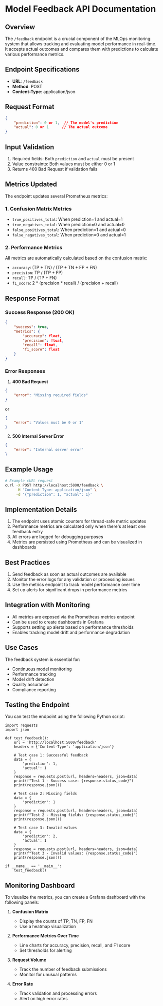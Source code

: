 # Model Feedback API Documentation

## Overview
The `/feedback` endpoint is a crucial component of the MLOps monitoring system that allows tracking and evaluating model performance in real-time. It accepts actual outcomes and compares them with predictions to calculate various performance metrics.

## Endpoint Specifications
- **URL**: `/feedback`
- **Method**: POST
- **Content-Type**: application/json

## Request Format
```json
{
    "prediction": 0 or 1,  // The model's prediction
    "actual": 0 or 1      // The actual outcome
}
```

## Input Validation
1. Required fields: Both `prediction` and `actual` must be present
2. Value constraints: Both values must be either 0 or 1
3. Returns 400 Bad Request if validation fails

## Metrics Updated
The endpoint updates several Prometheus metrics:

### 1. Confusion Matrix Metrics
- `true_positives_total`: When prediction=1 and actual=1
- `true_negatives_total`: When prediction=0 and actual=0
- `false_positives_total`: When prediction=1 and actual=0
- `false_negatives_total`: When prediction=0 and actual=1

### 2. Performance Metrics
All metrics are automatically calculated based on the confusion matrix:
- `accuracy`: (TP + TN) / (TP + TN + FP + FN)
- `precision`: TP / (TP + FP)
- `recall`: TP / (TP + FN)
- `f1_score`: 2 * (precision * recall) / (precision + recall)

## Response Format
### Success Response (200 OK)
```json
{
    "success": true,
    "metrics": {
        "accuracy": float,
        "precision": float,
        "recall": float,
        "f1_score": float
    }
}
```

### Error Responses
1. **400 Bad Request**
```json
{
    "error": "Missing required fields"
}
```
or
```json
{
    "error": "Values must be 0 or 1"
}
```

2. **500 Internal Server Error**
```json
{
    "error": "Internal server error"
}
```

## Example Usage
```bash
# Example cURL request
curl -X POST http://localhost:5000/feedback \
     -H "Content-Type: application/json" \
     -d '{"prediction": 1, "actual": 1}'
```

## Implementation Details
1. The endpoint uses atomic counters for thread-safe metric updates
2. Performance metrics are calculated only when there's at least one feedback entry
3. All errors are logged for debugging purposes
4. Metrics are persisted using Prometheus and can be visualized in dashboards

## Best Practices
1. Send feedback as soon as actual outcomes are available
2. Monitor the error logs for any validation or processing issues
3. Use the metrics endpoint to track model performance over time
4. Set up alerts for significant drops in performance metrics

## Integration with Monitoring
- All metrics are exposed via the Prometheus metrics endpoint
- Can be used to create dashboards in Grafana
- Supports setting up alerts based on performance thresholds
- Enables tracking model drift and performance degradation

## Use Cases
The feedback system is essential for:
- Continuous model monitoring
- Performance tracking
- Model drift detection
- Quality assurance
- Compliance reporting

## Testing the Endpoint
You can test the endpoint using the following Python script:

```pythona
import requests
import json

def test_feedback():
    url = 'http://localhost:5000/feedback'
    headers = {'Content-Type': 'application/json'}
    
    # Test case 1: Successful feedback
    data = {
        'prediction': 1,
        'actual': 1
    }
    response = requests.post(url, headers=headers, json=data)
    print(f"Test 1 - Success case: {response.status_code}")
    print(response.json())
    
    # Test case 2: Missing fields
    data = {
        'prediction': 1
    }
    response = requests.post(url, headers=headers, json=data)
    print(f"Test 2 - Missing fields: {response.status_code}")
    print(response.json())
    
    # Test case 3: Invalid values
    data = {
        'prediction': 2,
        'actual': 1
    }
    response = requests.post(url, headers=headers, json=data)
    print(f"Test 3 - Invalid values: {response.status_code}")
    print(response.json())

if __name__ == '__main__':
    test_feedback()
```

## Monitoring Dashboard
To visualize the metrics, you can create a Grafana dashboard with the following panels:

1. **Confusion Matrix**
   - Display the counts of TP, TN, FP, FN
   - Use a heatmap visualization

2. **Performance Metrics Over Time**
   - Line charts for accuracy, precision, recall, and F1 score
   - Set thresholds for alerting

3. **Request Volume**
   - Track the number of feedback submissions
   - Monitor for unusual patterns

4. **Error Rate**
   - Track validation and processing errors
   - Alert on high error rates


